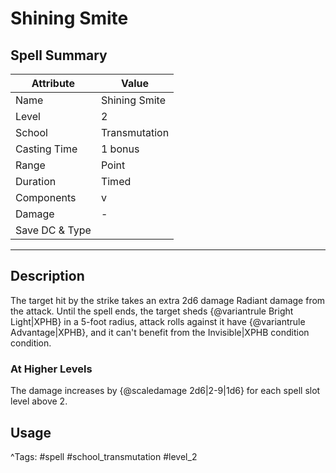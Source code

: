 # Shining Smite

## Spell Summary

| Attribute        | Value                  |
|------------------|------------------------|
| Name             | Shining Smite                 |
| Level            | 2                |
| School           | Transmutation          |
| Casting Time     | 1 bonus              |
| Range            | Point            |
| Duration         | Timed             |
| Components       | v             |
| Damage           | -               |
| Save DC & Type   |              |

---

## Description

The target hit by the strike takes an extra 2d6 damage Radiant damage from the attack. Until the spell ends, the target sheds {@variantrule Bright Light|XPHB} in a 5-foot radius, attack rolls against it have {@variantrule Advantage|XPHB}, and it can't benefit from the Invisible|XPHB condition condition.

### At Higher Levels
The damage increases by {@scaledamage 2d6|2-9|1d6} for each spell slot level above 2.

## Usage


^Tags: #spell #school_transmutation #level_2